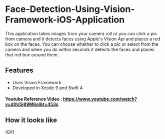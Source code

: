 # Face-Detection-Using-Vision-Framework-iOS-Application
This application takes images from your camera roll or you can click a pic from camera and it detects faces using Apple's Vision Api and places a red box on the faces.
You can choose whether to click a pic or select from the camera and when you do within seconds it detects the faces and places that red box around them.

## Features
* Uses Vision Framework
* Developed in Xcode 9 and Swift 4

#### Youtube Reference Video : https://www.youtube.com/watch?v=d0U5j89M6aI&t=453s

## How it looks like
(Gif)
